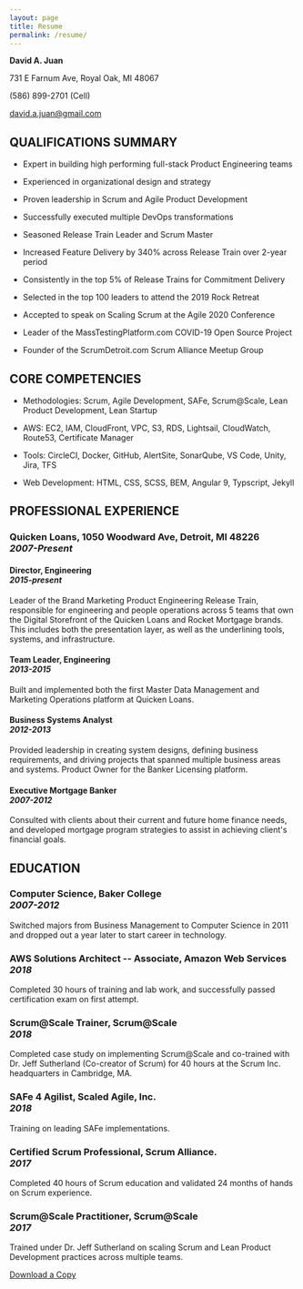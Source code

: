 ```yaml
---
layout: page
title: Resume
permalink: /resume/
---
```


**David A. Juan**

731 E Farnum Ave, Royal Oak, MI 48067

(586) 899-2701 (Cell)

<david.a.juan@gmail.com>

## QUALIFICATIONS SUMMARY

- Expert in building high performing full-stack Product Engineering teams

- Experienced in organizational design and strategy

- Proven leadership in Scrum and Agile Product Development

- Successfully executed multiple DevOps transformations

- Seasoned Release Train Leader and Scrum Master

- Increased Feature Delivery by 340% across Release Train over 2-year period

- Consistently in the top 5% of Release Trains for Commitment Delivery

- Selected in the top 100 leaders to attend the 2019 Rock Retreat

- Accepted to speak on Scaling Scrum at the Agile 2020 Conference

- Leader of the MassTestingPlatform.com COVID-19 Open Source Project

- Founder of the ScrumDetroit.com Scrum Alliance Meetup Group

## CORE COMPETENCIES

- Methodologies: Scrum, Agile Development, SAFe, Scrum@Scale, Lean Product Development, Lean Startup

- AWS: EC2, IAM, CloudFront, VPC, S3, RDS, Lightsail, CloudWatch, Route53, Certificate Manager

- Tools: CircleCI, Docker, GitHub, AlertSite, SonarQube, VS Code, Unity, Jira, TFS

- Web Development: HTML, CSS, SCSS, BEM, Angular 9, Typscript, Jekyll

## PROFESSIONAL EXPERIENCE

### Quicken Loans, 1050 Woodward Ave, Detroit, MI 48226 <br> *2007-Present*

#### Director, Engineering <br> *2015-present*

Leader of the Brand Marketing Product Engineering Release Train, responsible for engineering and people operations across 5 teams that own the Digital Storefront of the Quicken Loans and Rocket Mortgage brands. This includes both the presentation layer, as well as the underlining tools, systems, and infrastructure.

#### Team Leader, Engineering <br> *2013-2015*

Built and implemented both the first Master Data Management and Marketing Operations platform at Quicken Loans.

#### Business Systems Analyst <br> *2012-2013*

Provided leadership in creating system designs, defining business requirements, and driving projects that spanned multiple business areas and systems. Product Owner for the Banker Licensing platform.

#### Executive Mortgage Banker <br> *2007-2012*

Consulted with clients about their current and future home finance needs, and developed mortgage program strategies to assist in achieving client's financial goals.

## EDUCATION

### Computer Science, Baker College <br> *2007-2012*

Switched majors from Business Management to Computer Science in 2011 and dropped out a year later to start career in technology.

### AWS Solutions Architect -- Associate, Amazon Web Services <br> *2018*

Completed 30 hours of training and lab work, and successfully passed certification exam on first attempt.

### Scrum@Scale Trainer, Scrum@Scale <br> *2018*

Completed case study on implementing Scrum@Scale and co-trained with Dr. Jeff Sutherland (Co-creator of Scrum) for 40 hours at the Scrum Inc. headquarters in Cambridge, MA.

### SAFe 4 Agilist, Scaled Agile, Inc. <br> *2018*

Training on leading SAFe implementations.

### Certified Scrum Professional, Scrum Alliance. <br> *2017*

Completed 40 hours of Scrum education and validated 24 months of hands on Scrum experience.

### Scrum@Scale Practitioner, Scrum@Scale <br> *2017*

Trained under Dr. Jeff Sutherland on scaling Scrum and Lean Product Development practices across multiple teams.

[Download a Copy](/assets/documents/resume.doc)
